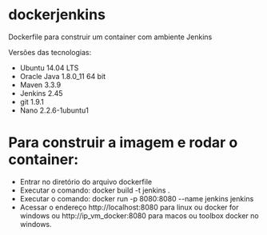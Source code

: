 # dockerjenkins
Dockerfile para construir um container com ambiente Jenkins

Versões das tecnologias:
- Ubuntu 14.04 LTS
- Oracle Java 1.8.0_11 64 bit
- Maven 3.3.9
- Jenkins 2.45
- git 1.9.1
- Nano 2.2.6-1ubuntu1

# Para construir a imagem e rodar o container:
- Entrar no diretório do arquivo dockerfile
- Executar o comando: docker build -t jenkins .
- Executar o comando: docker run -p 8080:8080 --name jenkins jenkins
- Acessar o endereço http://localhost:8080 para linux ou docker for windows ou http://ip_vm_docker:8080 para macos ou toolbox docker no windows.
